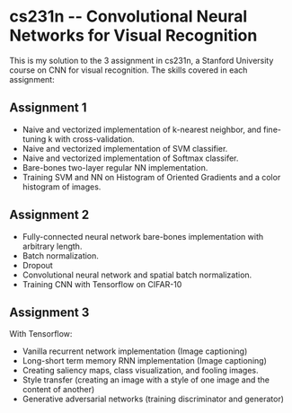 # cs231n -- Convolutional Neural Networks for Visual Recognition

This is my solution to the 3 assignment in cs231n, a Stanford University course on CNN for visual recognition. The skills covered in each assignment:

## Assignment 1
- Naive and vectorized implementation of k-nearest neighbor, and fine-tuning k with cross-validation.
- Naive and vectorized implementation of SVM classifier.
- Naive and vectorized implementation of Softmax classifer.
- Bare-bones two-layer regular NN implementation.
- Training SVM and NN on Histogram of Oriented Gradients and a color histogram of images.

## Assignment 2
- Fully-connected neural network bare-bones implementation with arbitrary length.
- Batch normalization.
- Dropout
- Convolutional neural network and spatial batch normalization.
- Training CNN with Tensorflow on CIFAR-10

## Assignment 3
With Tensorflow:
- Vanilla recurrent network implementation (Image captioning)
- Long-short term memory RNN implementation (Image captioning)
- Creating saliency maps, class visualization, and fooling images.
- Style transfer (creating an image with a style of one image and the content of another)
- Generative adversarial networks (training discriminator and generator)
